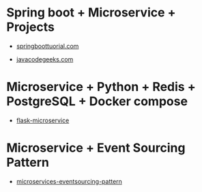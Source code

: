 # Spring boot + Microservice + Projects

 - [springboottuorial.com](../master/springboottutorial.com)

 - [javacodegeeks.com](../master/javacodegeeks.com)
 
# Microservice + Python + Redis + PostgreSQL + Docker compose
 - [flask-microservice](../master/flask-microservice)

# Microservice + Event Sourcing Pattern
 - [microservices-eventsourcing-pattern](../master/microservices-eventsourcing-pattern)
